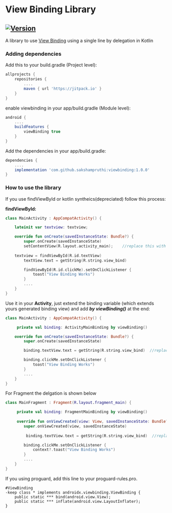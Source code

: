 # View Binding Library

[![Version](https://jitpack.io/v/sakshampruthi/ViewBinding.svg)](https://jitpack.io/#sakshampruthi/ViewBinding)
----------------------------------------------------------

A library to use [View Binding](https://developer.android.com/topic/libraries/view-binding) using a single line by delegation in Kotlin

### Adding dependencies
Add this to your build.gradle (Project level):
```groovy
allprojects {
	repositories {
		....
		maven { url 'https://jitpack.io' }
	}
}
```

enable viewbinding in your app/build.gradle (Module level):
```groovy
android {
    ....
    buildFeatures {
        viewBinding true
    }
}
```

Add the dependencies in your app/build.gradle:
```groovy
dependencies {
    ....
    implementation 'com.github.sakshampruthi:viewbinding:1.0.0'
}
```

### How to use the library

If you use findViewById or kotlin syntheics(depreciated) follow this process: 

****findViewById:****
```kotlin
class MainActivity : AppCompatActivity() {

    lateinit var textview: textview;

    override fun onCreate(savedInstanceState: Bundle?) {
        super.onCreate(savedInstanceState)
        setContentView(R.layout.activity_main);    //replace this with view binding as shown below
          
	textview = findViewById(R.id.textView)
        textView.text = getString(R.string.view_bind)

        findViewById(R.id.clickMe).setOnClickListener {
            toast("View Binding Works")
        }
        ....
    }
}
```

Use it in your **Activity**, just extend the binding variable (which extends yours generated binding view) and add ***by viewBinding()*** at the end:
```kotlin
class MainActivity : AppCompatActivity() {

     private val binding: ActivityMainBinding by viewBinding()

    override fun onCreate(savedInstanceState: Bundle?) {
        super.onCreate(savedInstanceState)

        binding.textView.text = getString(R.string.view_bind)  //replacing findViewById by binding

        binding.clickMe.setOnClickListener {
            toast("View Binding Works")
        }
        ....
    }
}
```
For Fragment the delgation is shown below
```kotlin
class MainFragment : Fragment(R.layout.fragment_main) {

     private val binding: FragmentMainBinding by viewBinding()
     
     override fun onViewCreated(view: View, savedInstanceState: Bundle?) {
        super.onViewCreated(view, savedInstanceState)
	
         binding.textView.text = getString(R.string.view_bind)  //replacing findViewById by binding

        binding.clickMe.setOnClickListener {
            context?.toast("View Binding Works")
        }
        ....
    }
}
```


If you using proguard, add this line to your proguard-rules.pro.
```
#ViewBinding
-keep class * implements androidx.viewbinding.ViewBinding {
    public static *** bind(android.view.View);
    public static *** inflate(android.view.LayoutInflater);
}
```
